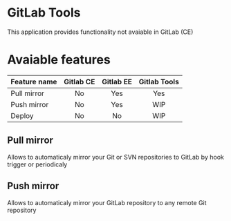 # GitLab Tools

This application provides functionality not avaiable in GitLab (CE)

# Avaiable features

|  Feature name |  Gitlab CE  |  Gitlab EE  |  Gitlab Tools  |
|:--------------|:-----------:|:-----------:|:--------------:|
|  Pull mirror  |      No     |     Yes     |       Yes      |
|  Push mirror  |      No     |     Yes     |       WIP      |
|  Deploy       |      No     |     No      |       WIP      |

## Pull mirror
Allows to automaticaly mirror your Git or SVN repositories to GitLab by hook trigger or periodicaly

## Push mirror
Allows to automaticaly mirror your GitLab repository to any remote Git repository
